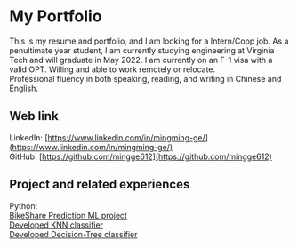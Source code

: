 
<!--
**mingge612/mingge612** is a ✨ _special_ ✨ repository because its `README.md` (this file) appears on your GitHub profile.

Here are some ideas to get you started:

- 🔭 I’m currently working on ...
- 🌱 I’m currently learning ...
- 👯 I’m looking to collaborate on ...
- 🤔 I’m looking for help with ...
- 💬 Ask me about ...
- 📫 How to reach me: ...
- 😄 Pronouns: ...
- ⚡ Fun fact: ...


R:    
[Loan Profiction project](https://github.com/ct627/Loan_Prediction)  
[data cleaning project](https://github.com/ct627/data_cleaning_project)  
[Farmers market data visualization and ML Project](https://github.com/ct627/R_farmers_market)    
SQL:    
[PostgreSQL learning note](https://github.com/ct627/PostgreSQL_note)

## Resume    

<img width="1044" alt="resume" src="https://user-images.githubusercontent.com/67095395/94325865-76e14800-ff55-11ea-941f-52244d220379.JPG">

-->


# My Portfolio  

This is my resume and portfolio, and I am looking for a Intern/Coop job. 
As a penultimate year student, I am currently studying engineering at Virginia Tech and will graduate in May 2022. 
I am currently on an F-1 visa with a valid OPT. Willing and able to work remotely or relocate.    
Professional fluency in both speaking, reading, and writing in Chinese and English.    

## Web link

LinkedIn: [https://www.linkedin.com/in/mingming-ge/](https://www.linkedin.com/in/mingming-ge/)  
GitHub: [https://github.com/mingge612](https://github.com/mingge612)   


## Project and related experiences 

Python:    
[BikeShare Prediction ML project](https://github.com/mingge612/Kaggle_BikeShare)  
[Developed KNN classifier](https://github.com/mingge612/KNN)  
[Developed Decision-Tree classifier](https://github.com/mingge612/Decision-Tree-classifier)  

